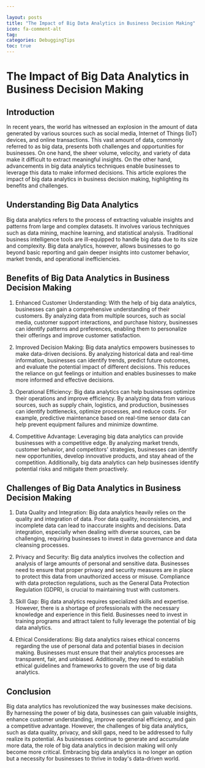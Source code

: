 ```yaml
---

layout: posts
title: "The Impact of Big Data Analytics in Business Decision Making"
icon: fa-comment-alt
tag:      
categories: DebuggingTips
toc: true
---
```




# The Impact of Big Data Analytics in Business Decision Making

## Introduction

In recent years, the world has witnessed an explosion in the amount of data generated by various sources such as social media, Internet of Things (IoT) devices, and online transactions. This vast amount of data, commonly referred to as big data, presents both challenges and opportunities for businesses. On one hand, the sheer volume, velocity, and variety of data make it difficult to extract meaningful insights. On the other hand, advancements in big data analytics techniques enable businesses to leverage this data to make informed decisions. This article explores the impact of big data analytics in business decision making, highlighting its benefits and challenges.

## Understanding Big Data Analytics

Big data analytics refers to the process of extracting valuable insights and patterns from large and complex datasets. It involves various techniques such as data mining, machine learning, and statistical analysis. Traditional business intelligence tools are ill-equipped to handle big data due to its size and complexity. Big data analytics, however, allows businesses to go beyond basic reporting and gain deeper insights into customer behavior, market trends, and operational inefficiencies.

## Benefits of Big Data Analytics in Business Decision Making

1. Enhanced Customer Understanding: With the help of big data analytics, businesses can gain a comprehensive understanding of their customers. By analyzing data from multiple sources, such as social media, customer support interactions, and purchase history, businesses can identify patterns and preferences, enabling them to personalize their offerings and improve customer satisfaction.

2. Improved Decision Making: Big data analytics empowers businesses to make data-driven decisions. By analyzing historical data and real-time information, businesses can identify trends, predict future outcomes, and evaluate the potential impact of different decisions. This reduces the reliance on gut feelings or intuition and enables businesses to make more informed and effective decisions.

3. Operational Efficiency: Big data analytics can help businesses optimize their operations and improve efficiency. By analyzing data from various sources, such as supply chain, logistics, and production, businesses can identify bottlenecks, optimize processes, and reduce costs. For example, predictive maintenance based on real-time sensor data can help prevent equipment failures and minimize downtime.

4. Competitive Advantage: Leveraging big data analytics can provide businesses with a competitive edge. By analyzing market trends, customer behavior, and competitors' strategies, businesses can identify new opportunities, develop innovative products, and stay ahead of the competition. Additionally, big data analytics can help businesses identify potential risks and mitigate them proactively.

## Challenges of Big Data Analytics in Business Decision Making

1. Data Quality and Integration: Big data analytics heavily relies on the quality and integration of data. Poor data quality, inconsistencies, and incomplete data can lead to inaccurate insights and decisions. Data integration, especially when dealing with diverse sources, can be challenging, requiring businesses to invest in data governance and data cleansing processes.

2. Privacy and Security: Big data analytics involves the collection and analysis of large amounts of personal and sensitive data. Businesses need to ensure that proper privacy and security measures are in place to protect this data from unauthorized access or misuse. Compliance with data protection regulations, such as the General Data Protection Regulation (GDPR), is crucial to maintaining trust with customers.

3. Skill Gap: Big data analytics requires specialized skills and expertise. However, there is a shortage of professionals with the necessary knowledge and experience in this field. Businesses need to invest in training programs and attract talent to fully leverage the potential of big data analytics.

4. Ethical Considerations: Big data analytics raises ethical concerns regarding the use of personal data and potential biases in decision making. Businesses must ensure that their analytics processes are transparent, fair, and unbiased. Additionally, they need to establish ethical guidelines and frameworks to govern the use of big data analytics.

## Conclusion

Big data analytics has revolutionized the way businesses make decisions. By harnessing the power of big data, businesses can gain valuable insights, enhance customer understanding, improve operational efficiency, and gain a competitive advantage. However, the challenges of big data analytics, such as data quality, privacy, and skill gaps, need to be addressed to fully realize its potential. As businesses continue to generate and accumulate more data, the role of big data analytics in decision making will only become more critical. Embracing big data analytics is no longer an option but a necessity for businesses to thrive in today's data-driven world.